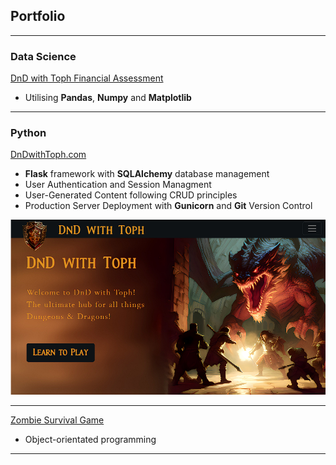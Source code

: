 ## Portfolio

---

### Data Science

[DnD with Toph Financial Assessment](/pdf/sample_presentation.pdf)
* Utilising **Pandas**, **Numpy** and **Matplotlib**

---

### Python

[DnDwithToph.com](https://dev.dndwithtoph.com/)
* **Flask** framework with **SQLAlchemy** database management
* User Authentication and Session Managment
* User-Generated Content following CRUD principles
* Production Server Deployment with **Gunicorn** and **Git** Version Control
  
<img src="images/PortfolioDnD.png?raw=true"/>

---
[Zombie Survival Game](/pdf/sample_presentation.pdf)
* Object-orientated programming

---
